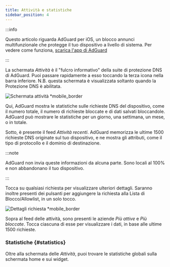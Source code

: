 ```yaml
---
title: Attività e statistiche
sidebar_position: 4
---
```


:::info

Questo articolo riguarda AdGuard per iOS, un blocco annunci multifunzionale che protegge il tuo dispositivo a livello di sistema. Per vedere come funziona, [scarica l'app di AdGuard](https://agrd.io/download-kb-adblock)

:::

La schermata _Attività_ è il "fulcro informativo" della suite di protezione DNS di AdGuard. Puoi passare rapidamente a esso toccando la terza icona nella barra inferiore. N.B. questa schermata è visualizzata soltanto quando la Protezione DNS è abilitata.

![Schermata attività \*mobile\_border](https://cdn.adtidy.org/content/github/ad_blocker/ios/activity.png)

Qui, AdGuard mostra le statistiche sulle richieste DNS del dispositivo, come il numero totale, il numero di richieste bloccate e di dati salvati bloccandole. AdGuard può mostrare le statistiche per un giorno, una settimana, un mese, o in totale.

Sotto, è presente il feed _Attività recenti_. AdGuard memorizza le ultime 1500 richieste DNS originate sul tuo dispositivo, e ne mostra gli attributi, come il tipo di protocollo e il dominio di destinazione.

:::note

AdGuard non invia queste informazioni da alcuna parte. Sono locali al 100% e non abbandonano il tuo dispositivo.

:::

Tocca su qualsiasi richiesta per visualizzare ulteriori dettagli. Saranno inoltre presenti dei pulsanti per aggiungere la richiesta alla Lista di Blocco/Allowlist, in un solo tocco.

![Dettagli richiesta \*mobile\_border](https://cdn.adtidy.org/public/Adguard/kb/iOS/features/request_info_en.jpeg)

Sopra al feed delle attività, sono presenti le aziende _Più attive_ e _Più bloccate_. Tocca ciascuna di esse per visualizzare i dati, in base alle ultime 1500 richieste.

### Statistiche {#statistics}

Oltre alla schermata delle _Attività_, puoi trovare le statistiche globali sulla schermata home e sui widget.

